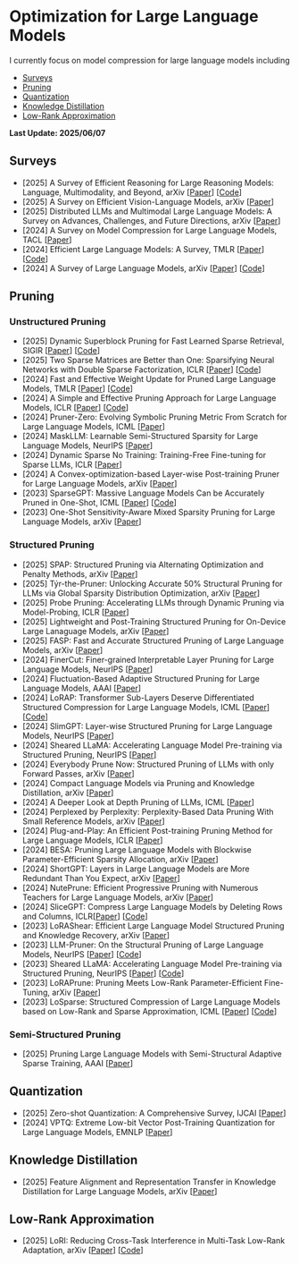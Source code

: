# Optimization for Large Language Models


I currently focus on model compression for large language models including
- [Surveys](#Surveys)
- [Pruning](#Pruning)
- [Quantization](#Quantization)
- [Knowledge Distillation](#Knowledge-Distillation)
- [Low-Rank Approximation](#Low-Rank-Approximation)
  
<strong> Last Update: 2025/06/07 </strong>



<a name="Surveys" />

## Surveys 
- [2025] A Survey of Efficient Reasoning for Large Reasoning Models: Language, Multimodality, and Beyond, arXiv [[Paper](https://arxiv.org/pdf/2503.21614)] [[Code](https://github.com/XiaoYee/Awesome_Efficient_LRM_Reasoning)]
- [2025] A Survey on Efficient Vision-Language Models, arXiv [[Paper](https://arxiv.org/abs/2504.09724)]
- [2025] Distributed LLMs and Multimodal Large Language Models: A Survey on Advances, Challenges, and Future Directions, arXiv [[Paper](https://arxiv.org/abs/2503.16585)]
- [2024] A Survey on Model Compression for Large Language Models, TACL [[Paper](https://direct.mit.edu/tacl/article/doi/10.1162/tacl_a_00704/125482)] 
- [2024] Efficient Large Language Models: A Survey, TMLR [[Paper](https://arxiv.org/abs/2312.03863)] [[Code](https://github.com/AIoT-MLSys-Lab/Efficient-LLMs-Survey)]
- [2024] A Survey of Large Language Models, arXiv [[Paper](https://arxiv.org/abs/2303.18223)] [[Code](https://github.com/RUCAIBox/LLMSurvey)]



<a name="Pruning" />

## Pruning

### Unstructured Pruning
- [2025] Dynamic Superblock Pruning for Fast Learned Sparse Retrieval, SIGIR [[Paper](https://arxiv.org/abs/2504.17045)]  [[Code](https://github.com/thefxperson/hierarchical_pruning)]
- [2025] Two Sparse Matrices are Better than One: Sparsifying Neural Networks with Double Sparse Factorization, ICLR [[Paper](https://openreview.net/forum?id=DwiwOcK1B7)]  [[Code](https://github.com/usamec/double_sparse)]
- [2024] Fast and Effective Weight Update for Pruned Large Language Models, TMLR [[Paper](https://openreview.net/forum?id=1hcpXd9Jir)] [[Code](https://github.com/fmfi-compbio/admm-pruning)]
- [2024] A Simple and Effective Pruning Approach for Large Language Models, ICLR [[Paper](https://arxiv.org/abs/2306.11695)] [[Code](https://github.com/locuslab/wanda)]
- [2024] Pruner-Zero: Evolving Symbolic Pruning Metric From Scratch for Large Language Models, ICML [[Paper](https://openreview.net/forum?id=1tRLxQzdep)] 
- [2024] MaskLLM: Learnable Semi-Structured Sparsity for Large Language Models, NeurIPS [[Paper](https://arxiv.org/abs/2409.17481)] 
- [2024] Dynamic Sparse No Training: Training-Free Fine-tuning for Sparse LLMs, ICLR [[Paper](https://arxiv.org/abs/2310.08915)] 
- [2024] A Convex-optimization-based Layer-wise Post-training Pruner for Large Language Models, arXiv [[Paper](https://arxiv.org/abs/2408.03728)]
- [2023] SparseGPT: Massive Language Models Can be Accurately Pruned in One-Shot, ICML [[Paper](https://arxiv.org/abs/2301.00774)] [[Code](https://github.com/IST-DASLab/sparsegpt)]
- [2023] One-Shot Sensitivity-Aware Mixed Sparsity Pruning for Large Language Models, arXiv [[Paper](https://arxiv.org/pdf/2310.09499v1.pdf)]




### Structured Pruning
- [2025] SPAP: Structured Pruning via Alternating Optimization and Penalty Methods, arXiv [[Paper](https://arxiv.org/abs/2505.03373)] 
- [2025] Týr-the-Pruner: Unlocking Accurate 50% Structural Pruning for LLMs via Global Sparsity Distribution Optimization, arXiv [[Paper](https://arxiv.org/abs/2503.09657)] 
- [2025] Probe Pruning: Accelerating LLMs through Dynamic Pruning via Model-Probing, ICLR [[Paper](https://arxiv.org/abs/2502.15618)]
- [2025] Lightweight and Post-Training Structured Pruning for On-Device Large Lanaguage Models, arXiv [[Paper](https://arxiv.org/abs/2501.15255)]
- [2025] FASP: Fast and Accurate Structured Pruning of Large Language Models, arXiv [[Paper](https://arxiv.org/abs/2501.09412)]
- [2024] FinerCut: Finer-grained Interpretable Layer Pruning for Large Language Models, NeurIPS [[Paper](https://openreview.net/forum?id=jrSWzgno4W)] 
- [2024] Fluctuation-Based Adaptive Structured Pruning for Large Language Models, AAAI [[Paper](https://ojs.aaai.org/index.php/AAAI/article/view/28960)]
- [2024] LoRAP: Transformer Sub-Layers Deserve Differentiated Structured Compression for Large Language Models, ICML [[Paper](https://arxiv.org/abs/2404.09695)][[Code](https://github.com/lihuang258/LoRAP)]
- [2024] SlimGPT: Layer-wise Structured Pruning for Large Language Models, NeurIPS [[Paper](https://proceedings.neurips.cc/paper_files/paper/2024/hash/c1c44e46358e0fb94dc94ec495a7fb1a-Abstract-Conference.html)] 
- [2024] Sheared LLaMA: Accelerating Language Model Pre-training via Structured Pruning, NeurIPS [[Paper](https://openreview.net/forum?id=09iOdaeOzp)] 
- [2024] Everybody Prune Now: Structured Pruning of LLMs with only Forward Passes, arXiv [[Paper](https://arxiv.org/abs/2402.05406)] 
- [2024] Compact Language Models via Pruning and Knowledge Distillation, arXiv [[Paper](https://www.arxiv.org/abs/2407.14679)] 
- [2024] A Deeper Look at Depth Pruning of LLMs, ICML [[Paper](https://openreview.net/forum?id=9B7ayWclwN)] 
- [2024] Perplexed by Perplexity: Perplexity-Based Data Pruning With Small Reference Models, arXiv [[Paper](https://arxiv.org/abs/2405.20541)] 
- [2024] Plug-and-Play: An Efficient Post-training Pruning Method for Large Language Models, ICLR [[Paper](https://openreview.net/forum?id=Tr0lPx9woF)] 
- [2024] BESA: Pruning Large Language Models with Blockwise Parameter-Efficient Sparsity Allocation, arXiv [[Paper](https://arxiv.org/abs/2402.16880)]
- [2024] ShortGPT: Layers in Large Language Models are More Redundant Than You Expect, arXiv [[Paper](https://arxiv.org/abs/2403.03853)] 
- [2024] NutePrune: Efficient Progressive Pruning with Numerous Teachers for Large Language Models, arXiv [[Paper](https://arxiv.org/abs/2402.09773)] 
- [2024] SliceGPT: Compress Large Language Models by Deleting Rows and Columns, ICLR[[Paper](https://arxiv.org/abs/2401.15024)] [[Code](https://github.com/microsoft/TransformerCompression?utm_source=catalyzex.com)]
- [2023] LoRAShear: Efficient Large Language Model Structured Pruning and Knowledge Recovery, arXiv [[Paper](https://arxiv.org/abs/2310.18356)]
- [2023] LLM-Pruner: On the Structural Pruning of Large Language Models, NeurIPS [[Paper](https://proceedings.neurips.cc/paper_files/paper/2023/hash/44956951349095f74492a5471128a7e0-Abstract-Conference.html)] [[Code](https://github.com/horseee/LLM-Pruner)]
- [2023] Sheared LLaMA: Accelerating Language Model Pre-training via Structured Pruning, NeurIPS [[Paper](https://arxiv.org/abs/2310.06694)] [[Code](https://github.com/princeton-nlp/LLM-Shearing)]
- [2023] LoRAPrune: Pruning Meets Low-Rank Parameter-Efficient Fine-Tuning, arXiv [[Paper](https://doi.org/10.48550/arXiv.2305.18403)]
- [2023] LoSparse: Structured Compression of Large Language Models based on Low-Rank and Sparse Approximation, ICML [[Paper](https://proceedings.mlr.press/v202/li23ap.html)] [[Code](https://github.com/yxli2123/LoSparse)]

  

### Semi-Structured Pruning
- [2025] Pruning Large Language Models with Semi-Structural Adaptive Sparse Training, AAAI [[Paper](https://ojs.aaai.org/index.php/AAAI/article/view/34592)] 



<a name="Quantization" />

## Quantization
- [2025] Zero-shot Quantization: A Comprehensive Survey, IJCAI [[Paper](https://arxiv.org/abs/2505.09188)] 
- [2024] VPTQ: Extreme Low-bit Vector Post-Training Quantization for Large Language Models, EMNLP [[Paper](https://arxiv.org/abs/2409.17066)]



<a name="Knowledge-Distillation" />

## Knowledge Distillation

- [2025] Feature Alignment and Representation Transfer in Knowledge Distillation for Large Language Models, arXiv [[Paper](https://arxiv.org/abs/2504.13825)] 


<a name="Low-Rank-Approximation" />

## Low-Rank Approximation
- [2025] LoRI: Reducing Cross-Task Interference in Multi-Task Low-Rank Adaptation, arXiv [[Paper](https://arxiv.org/pdf/2504.07448)]  [[Code](https://github.com/juzhengz/LoRI)] 

